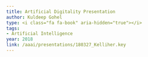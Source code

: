 ```yaml
---
title: Artificial Digitality Presentation
author: Kuldeep Gohel
type: <i class="fa fa-book" aria-hidden="true"></i>
tags:
- Artificial Intelligence
year: 2018
link: /aaai/presentations/180327_Kelliher.key
---
```

